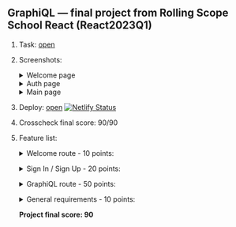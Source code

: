 ## GraphiQL — final project from Rolling Scope School React (React2023Q1) 

1. Task: [open](https://github.com/rolling-scopes-school/tasks/blob/master/react/modules/graphiql.md)
2. Screenshots:
   
   <details>
      <summary>Welcome page</summary>
      <p></p>
      <table>
      <tr>
        <td>Desktop view</td>
        <td>Mobile view</td>
      </tr>
      <tr>
        <td valign="top">
          <img src="https://github.com/ablbsk/rsgraphiql/assets/42908323/c723279f-a956-412b-8d3b-53bcc3070ddd" alt="Starwars welcome page screenshot" width="500" />
        </td>
        <td valign="top">
          <img src="https://github.com/ablbsk/rsgraphiql/assets/42908323/5ef51841-3c0e-4392-9ba7-b4200b580999" alt="Starwars welcome page screenshot" width="250" />
        </td>
      </tr>
     </table>
    </details>
    
    <details>
      <summary>Auth page</summary>
      <p></p>
      <table>
      <tr>
        <td>Desktop view</td>
        <td>Mobile view</td>
      </tr>
      <tr>
        <td valign="top">
          <img src="https://github.com/ablbsk/rsgraphiql/assets/42908323/4c43aee9-9366-435c-995f-de03f232ec7a" alt="Starwars auth page screenshot" width="500" />
        </td>
        <td valign="top">
          <img src="https://github.com/ablbsk/rsgraphiql/assets/42908323/67e081f3-faac-4a4c-b3fd-a96d55a211c8" alt="Starwars auth page screenshot" width="250" />
        </td>
      </tr>
     </table>
    </details>

    <details>
      <summary>Main page</summary>
      <p></p>
      <table>
      <tr>
        <td>Desktop view</td>
        <td>Mobile view</td>
      </tr>
      <tr>
        <td valign="top">
          <img src="https://github.com/ablbsk/rsgraphiql/assets/42908323/76051f79-0d62-43d9-92cd-6ac79a13f1ab)" alt="Starwars main page screenshot" width="500" />
        </td>
        <td valign="top">
          <img src="https://github.com/ablbsk/rsgraphiql/assets/42908323/711e18f2-df55-4c52-94b8-bfa2a1ff4938" alt="Starwars main page screenshot" width="250" />
        </td>
      </tr>
     </table>
    </details>

3. Deploy: [open](https://rs-react-graphql.netlify.app/)   [![Netlify Status](https://api.netlify.com/api/v1/badges/8305be3a-1a11-461f-bc22-96646ce45f6a/deploy-status)](https://app.netlify.com/sites/rs-react-graphql/deploys)
4. Crosscheck final score: 90/90
5. Feature list:
    <p></p>
    <details>
      <summary>Welcome route - 10 points:</summary>
      <p></p>
      <ul>
        <li>The welcome page should contain general information about the developers, project, and course. +2 point</li>
        <li>In the upper right corner there are 2 buttons: Sign In and Sign Up. +2 point</li>
        <li>If login token is valid and unexpired, change the Sign In and Sign Up buttons to the "Go to Main Page" button. +2 points</li>
        <li>When the token expires - the user should be redirected to the "Welcome page" automatically. +3 points</li>
        <li>Pressing the Sign In / Sign up button redirects a user to the route with the Sign In / Sign up form. +1 point</li>
      </ul>
    </details>  
    
    <p></p>
    <details>
      <summary>Sign In / Sign Up - 20 points:</summary>
      <p></p>
      <ul>
        <li>Buttons for Sign In / Sign Up / Sign Out are everywhere where they should be. +5 points</li>
        <li>Client-side validation should be implemented. +10 points</li>
        <li>Upon successful login, the user should be redirected to the Main page. +3 point</li>
        <li>If the user is already logged in and tries to reach these routes, they should be redirected to the Main page. +2 point</li>
      </ul>
    </details>  
    
    <p></p>
    <details>
      <summary>GraphiQL route - 50 points:</summary>
      <p></p>
      <ul>
        <li>Working editor allowing to edit the query. +15 points</li>
        <li>Working documentation explorer, should be visible only when sdl request will succeed. +15 points</li>
        <li>Variables section. Should be closed/opened. +5 points</li>
        <li>Headers section. Should be closed/opened. +5 points</li>
        <li>Response section. +10 points</li>
      </ul>
    </details>  
    
    <p></p>
    <details>
      <summary>General requirements - 10 points:</summary>
      <p></p>
      <ul>
        <li>Localization. +5 point</li>
        <li>Sticky header. +5 points</li>
      </ul>
    </details> 
   
    **Project final score: 90**
